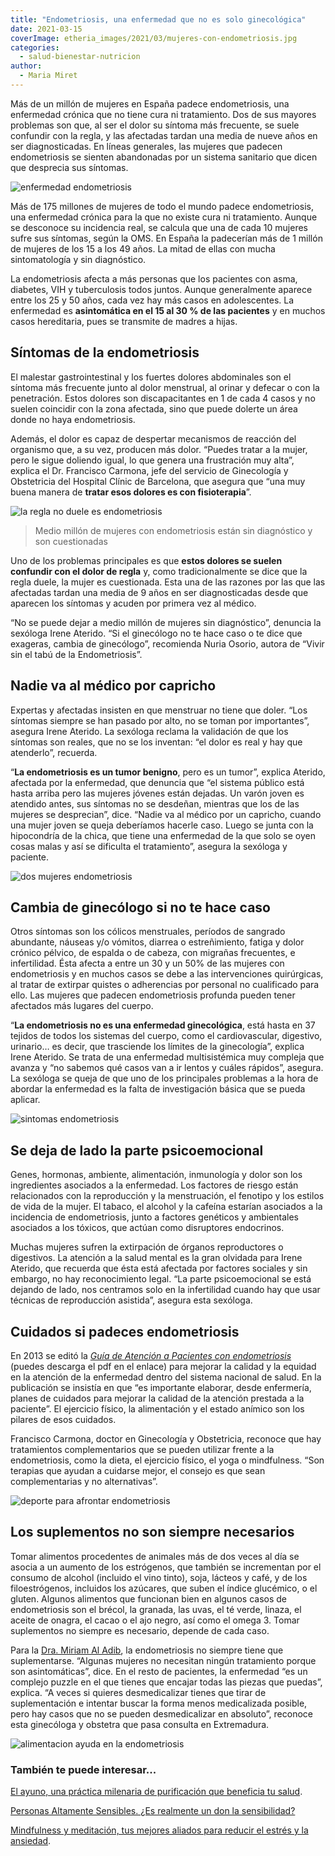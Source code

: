 ```yaml
---
title: "Endometriosis, una enfermedad que no es solo ginecológica"
date: 2021-03-15
coverImage: etheria_images/2021/03/mujeres-con-endometriosis.jpg
categories: 
  - salud-bienestar-nutricion
author: 
  - Maria Miret
---
```


Más de un millón de mujeres en España padece endometriosis, una enfermedad crónica que no tiene cura ni tratamiento. Dos de sus mayores problemas son que, al ser el dolor su síntoma más frecuente, se suele confundir con la regla, y las afectadas tardan una media de nueve años en ser diagnosticadas. En líneas generales, las mujeres que padecen endometriosis se sienten abandonadas por un sistema sanitario que dicen que desprecia sus síntomas.

![enfermedad endometriosis](etheria_images/2021/03/endometriosis-mujeres.jpg "La endometriosis es una enfermedad crónica para la que no existe cura ni tratamiento. © Endomadrid")

Más de 175 millones de mujeres de todo el mundo padece endometriosis, una enfermedad 
crónica para la que no existe cura ni tratamiento. Aunque se desconoce su incidencia 
real, se calcula que una de cada 10 mujeres sufre sus síntomas, según la OMS. En España 
la padecerían más de 1 millón de mujeres de los 15 a los 49 años. La mitad de ellas con 
mucha sintomatología y sin diagnóstico. 

La endometriosis afecta a más personas que los pacientes con asma, diabetes, VIH y 
tuberculosis todos juntos. Aunque generalmente aparece entre los 25 y 50 años, cada vez 
hay más casos en adolescentes. La enfermedad es **asintomática en el 15 al 30 % de las 
pacientes** y en muchos casos hereditaria, pues se transmite de madres a hijas. 

## Síntomas de la endometriosis

El malestar gastrointestinal y los fuertes dolores abdominales son el síntoma más 
frecuente junto al dolor menstrual, al orinar y defecar o con la penetración. Estos 
dolores son discapacitantes en 1 de cada 4 casos y no suelen coincidir con la zona 
afectada, sino que puede dolerte un área donde no haya endometriosis. 

Además, el dolor es capaz de despertar mecanismos de reacción del organismo que, a su 
vez, producen más dolor. “Puedes tratar a la mujer, pero le sigue doliendo igual, lo que 
genera una frustración muy alta”, explica el Dr. Francisco Carmona, jefe del servicio de 
Ginecología y Obstetricia del Hospital Clínic de Barcelona, que asegura que “una muy 
buena manera de **tratar esos dolores es con fisioterapia**”. 

![la regla no duele es endometriosis](etheria_images/2021/03/endomadrid2019.jpg "Concentración por el endometriosis. © Endomadrid.")

> Medio millón de mujeres con endometriosis están sin diagnóstico y son cuestionadas 

Uno de los problemas principales es que **estos dolores se suelen confundir con el dolor 
de regla** y, como tradicionalmente se dice que la regla duele, la mujer es cuestionada. 
Esta una de las razones por las que las afectadas tardan una media de 9 años en ser 
diagnosticadas desde que aparecen los síntomas y acuden por primera vez al médico. 

“No se puede dejar a medio millón de mujeres sin diagnóstico”, denuncia la sexóloga 
Irene Aterido. “Si el ginecólogo no te hace caso o te dice que exageras, cambia de 
ginecólogo”, recomienda Nuria Osorio, autora de “Vivir sin el tabú de la Endometriosis”. 

## Nadie va al médico por capricho

Expertas y afectadas insisten en que menstruar no tiene que doler. “Los síntomas siempre 
se han pasado por alto, no se toman por importantes”, asegura Irene Aterido. La sexóloga 
reclama la validación de que los síntomas son reales, que no se los inventan: “el dolor 
es real y hay que atenderlo”, recuerda. 

“**La endometriosis es un tumor benigno**, pero es un tumor”, explica Aterido, afectada 
por la enfermedad, que denuncia que “el sistema público está hasta arriba pero las 
mujeres jóvenes están dejadas. Un varón joven es atendido antes, sus síntomas no se 
desdeñan, mientras que los de las mujeres se desprecian”, dice. “Nadie va al médico por 
un capricho, cuando una mujer joven se queja deberíamos hacerle caso. Luego se junta con 
la hipocondría de la chica, que tiene una enfermedad de la que solo se oyen cosas malas 
y así se dificulta el tratamiento”, asegura la sexóloga y paciente. 

![dos mujeres endometriosis](etheria_images/2021/03/mujeres-con-endometriosis.jpg "Expertas y afectadas insisten en que menstruar no tiene que doler. © Sam Manns")

## Cambia de ginecólogo si no te hace caso

Otros síntomas son los cólicos menstruales, períodos de sangrado abundante, náuseas y/o 
vómitos, diarrea o estreñimiento, fatiga y dolor crónico pélvico, de espalda o de 
cabeza, con migrañas frecuentes, e infertilidad. Ésta afecta a entre un 30 y un 50% de 
las mujeres con endometriosis y en muchos casos se debe a las intervenciones 
quirúrgicas, al tratar de extirpar quistes o adherencias por personal no cualificado 
para ello. Las mujeres que padecen endometriosis profunda pueden tener afectados más 
lugares del cuerpo. 

“**La endometriosis no es una enfermedad ginecológica**, está hasta en 37 tejidos de 
todos los sistemas del cuerpo, como el cardiovascular, digestivo, urinario… es decir, 
que trasciende los límites de la ginecología”, explica Irene Aterido. Se trata de una 
enfermedad multisistémica muy compleja que avanza y “no sabemos qué casos van a ir 
lentos y cuáles rápidos”, asegura. La sexóloga se queja de que uno de los principales 
problemas a la hora de abordar la enfermedad es la falta de investigación básica que se 
pueda aplicar. 

![sintomas endometriosis](etheria_images/2021/03/sintomas-endometriosis.jpg "Conocer los síntomas ayuda a identificar la endometriosis. © EndoMadrid")

## Se deja de lado la parte psicoemocional

Genes, hormonas, ambiente, alimentación, inmunología y dolor son los ingredientes 
asociados a la enfermedad. Los factores de riesgo están relacionados con la reproducción 
y la menstruación, el fenotipo y los estilos de vida de la mujer. El tabaco, el alcohol 
y la cafeína estarían asociados a la incidencia de endometriosis, junto a factores 
genéticos y ambientales asociados a los tóxicos, que actúan como disruptores endocrinos. 

Muchas mujeres sufren la extirpación de órganos reproductores o digestivos. La atención 
a la salud mental es la gran olvidada para Irene Aterido, que recuerda que ésta está 
afectada por factores sociales y sin embargo, no hay reconocimiento legal. “La parte 
psicoemocional se está dejando de lado, nos centramos solo en la infertilidad cuando hay 
que usar técnicas de reproducción asistida”, asegura esta sexóloga. 

## Cuidados si padeces endometriosis

En 2013 se editó la _[Guía de Atención a Pacientes con 
endometriosis](https://www.mscbs.gob.es/organizacion/sns/planCalidadSNS/pdf/equidad/ENDOMETRIOSIS.pdf)_ 
(puedes descarga el pdf en el enlace) para mejorar la calidad y la equidad en la 
atención de la enfermedad dentro del sistema nacional de salud. En la publicación se 
insistía en que “es importante elaborar, desde enfermería, planes de cuidados para 
mejorar la calidad de la atención prestada a la paciente”. El ejercicio físico, la 
alimentación y el estado anímico son los pilares de esos cuidados. 

Francisco Carmona, doctor en Ginecología y Obstetricia, reconoce que hay tratamientos 
complementarios que se pueden utilizar frente a la endometriosis, como la dieta, el 
ejercicio físico, el yoga o mindfulness. “Son terapias que ayudan a cuidarse mejor, el 
consejo es que sean complementarias y no alternativas”. 

![deporte para afrontar endometriosis](etheria_images/2021/03/ejercicio-fisico-endometriosis.jpg "El deporte, la buena alimentación y el estado anímico son fundamentales para afrontar la enfermedad. © Bruce Mars")

## Los suplementos no son siempre necesarios

Tomar alimentos procedentes de animales más de dos veces al día se asocia a un aumento 
de los estrógenos, que también se incrementan por el consumo de alcohol (incluido el 
vino tinto), soja, lácteos y café, y de los filoestrógenos, incluidos los azúcares, que 
suben el índice glucémico, o el gluten. Algunos alimentos que funcionan bien en algunos 
casos de endometriosis son el brécol, la granada, las uvas, el té verde, linaza, el 
aceite de onagra, el cacao o el ajo negro, así como el omega 3. Tomar suplementos no 
siempre es necesario, depende de cada caso. 

Para la [Dra. Miriam Al Adib](https://miriamginecologia.com/), la endometriosis no 
siempre tiene que suplementarse. “Algunas mujeres no necesitan ningún tratamiento porque 
son asintomáticas”, dice. En el resto de pacientes, la enfermedad “es un complejo puzzle 
en el que tienes que encajar todas las piezas que puedas”, explica. “A veces si quieres 
desmedicalizar tienes que tirar de suplementación e intentar buscar la forma menos 
medicalizada posible, pero hay casos que no se pueden desmedicalizar en absoluto”, 
reconoce esta ginecóloga y obstetra que pasa consulta en Extremadura. 

![alimentacion ayuda en la endometriosis](etheria_images/2021/03/alimentacion-combatir-endometriosis.jpg "La granada, las uvas, el té verde, el aceite de onagra, el cacao y el ajo negro ayudan a las afectadas con endometriosis.")

### También te puede interesar...

[El ayuno, una práctica milenaria de purificación que beneficia tu 
salud](https://etheriamagazine.com/2021/02/17/beneficios-del-ayuno-intermitente-para-la-salud/). 

[Personas Altamente Sensibles. ¿Es realmente un don la 
sensibilidad?](https://etheriamagazine.com/2020/11/25/personas-altamente-sensibles-es-realmente-un-don-la-sensibilidad/) 

[Mindfulness y meditación, tus mejores aliados para reducir el estrés y la 
ansiedad](https://etheriamagazine.com/2020/11/18/mindfulness-y-meditacion-para-reducir-estres-ansiedad-y-depresion/).
